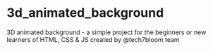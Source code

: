 # 3d_animated_background
3D animated background - a simple project for the beginners or new learners of HTML, CSS &amp; JS created by @tech7bloom team
